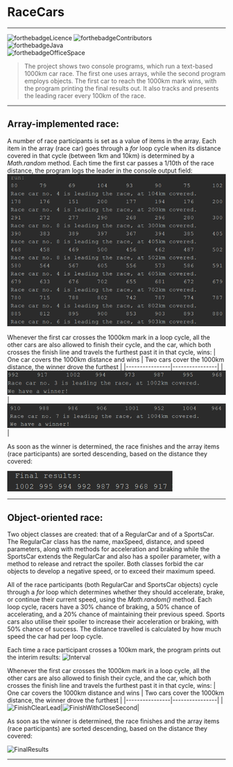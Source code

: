 # RaceCars
<hr>

![forthebadgeLicence](https://img.shields.io/github/license/JRybelis/RaceCars?color=red&style=flat-square)
![forthebadgeContributors](https://img.shields.io/github/contributors/JRybelis/RaceCars?style=flat-square) <br>
![forthebadgeJava](https://forthebadge.com/images/badges/made-with-java.svg) <br>
![forthebadgeOfficeSpace](https://forthebadge.com/images/badges/compatibility-pc-load-letter.svg)

> The project shows two console programs, which run a text-based 1000km car race. 
The first one uses arrays, while the second program employs objects. 
The first car to reach the 1000km mark wins, with the program printing the final 
results out. It also tracks and presents the leading racer every 100km of the 
race. 
<hr>

## Array-implemented race:
A number of race participants is set as a value of items in the array. Each item in the array (race car) goes through a _for_ loop cycle when its distance covered in that cycle (between 1km and 10km) is determined by a _Math.random_ method. Each time the first car passes a 1/10th of the race distance, the program logs the leader in the console output field: 
![Interval](https://github.com/JRybelis/RaceCars/blob/master/img/arraysRaceIntervals.png)

Whenever the first car crosses the 1000km mark in a loop cycle, all the other 
cars are also allowed to finish their cycle, and the car, which both crosses 
the finish line and travels the furthest past it in that cycle, wins:
| One car covers the 1000km distance and wins | Two cars cover the 1000km distance, the winner drove the furthest |
|----------------|----------------|
|![FinishClearLead](https://github.com/JRybelis/RaceCars/blob/master/img/arraysRaceFinish.png)|![FinishWithCloseSecond](https://github.com/JRybelis/RaceCars/blob/master/img/arraysRaceFinishClose.png)|

As soon as the winner is determined, the race finishes and the array items (race 
participants) are sorted descending, based on the distance they covered:

![FinalResults](https://github.com/JRybelis/RaceCars/blob/master/img/arraysRaceFinalResultsSortedDescending.png)

***

## Object-oriented race:
Two object classes are created: that of a RegularCar and of a SportsCar. 
The RegularCar class has the name, maxSpeed, distance, and speed parameters, 
along with methods for acceleration and braking while the SportsCar extends 
the RegularCar and also has a spoiler parameter, with a method to release and 
retract the spoiler. Both classes forbid the car objects to develop a negative 
speed, or to exceed their maximum speed.

All of the race participants (both RegularCar and SportsCar objects) cycle 
through a _for_ loop which determines whether they should accelerate, brake, or 
continue their current speed, using the _Math.random()_ method. Each loop cycle, 
racers have a 30% chance of braking, a 50% chance of accelerating, and a 20% 
chance of maintaining their previous speed. Sports cars also utilise their 
spoiler to increase their acceleration or braking, with 50% chance of success. 
The distance travelled is calculated by how much speed the car had per loop 
cycle. 

Each time a race participant crosses a 100km mark, the program prints out the 
interim results: 
![Interval]()

Whenever the first car crosses the 1000km mark in a loop cycle, all the other 
cars are also allowed to finish their cycle, and the car, which both crosses 
the finish line and travels the furthest past it in that cycle, wins:
| One car covers the 1000km distance and wins | Two cars cover the 1000km distance, the winner drove the furthest |
|----------------|----------------|
|![FinishClearLead]()|![FinishWithCloseSecond]()|

As soon as the winner is determined, the race finishes and the array items (race 
participants) are sorted descending, based on the distance they covered:

![FinalResults]()

***